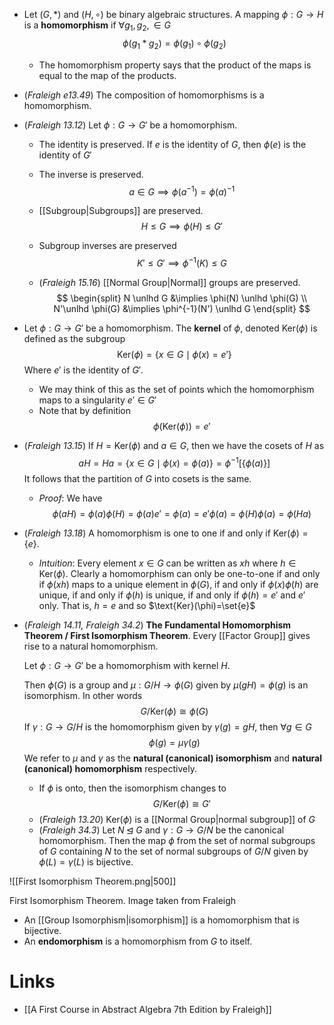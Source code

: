 * Let $(G,\ast)$ and $(H,\circ)$ be binary algebraic structures. A mapping $\phi: G\to H$ is a **homomorphism** if $\forall g_1,g_2,\in G$ 
  $$
  \phi(g_1\ast g_2)=\phi(g_1)\circ \phi(g_2)
  $$
  
	* The homomorphism property says that the product of the maps is equal to the map of the products.

* (*Fraleigh e13.49*) The composition of homomorphisms is a homomorphism.
* (*Fraleigh 13.12*) Let $\phi:G\to G'$ be a homomorphism.
	* The identity is preserved. If $e$ is the identity of $G$, then $\phi(e)$ is the identity of $G'$
	* The inverse is preserved. 
	  $$
	  a\in G\implies \phi(a^{-1})=\phi(a)^{-1}
	  $$
	* [[Subgroup|Subgroups]] are preserved. 
	  $$
	  H\le G\implies \phi(H)\le G'
	  $$
	* Subgroup inverses are preserved 
	  $$
	  K'\le G'\implies \phi^{-1}(K)\le G
	  $$
	  
	* (*Fraleigh 15.16*) [[Normal Group|Normal]] groups are preserved.
	  $$
	  \begin{split}
	  N \unlhd G &\implies \phi(N) \unlhd \phi(G) \\
	  N'\unlhd \phi(G) &\implies \phi^{-1}(N') \unlhd G
	  \end{split}
	  $$

* Let $\phi:G\to G'$ be a homomorphism. The **kernel** of $\phi$, denoted $\text{Ker}(\phi)$  is defined as the subgroup 
  $$
  \text{Ker}(\phi)=\{x\in G\mid \phi(x)=e'\}
  $$
  Where $e'$ is the identity of $G'$.
	* We may think of this as the set of points which the homomorphism maps to a singularity $e'\in G'$
	* Note that by definition 
	  $$
	  \phi(\text{Ker}(\phi)) = e'
	  $$

* (*Fraleigh 13.15*) If $H=\text{Ker}(\phi)$ and $a\in G$, then we have the cosets of $H$ as 
  $$
  aH=Ha= \{x\in G\mid \phi(x)=\phi(a)\} = \phi^{-1}[\{\phi(a)\}]
  $$
  It follows that the partition of $G$ into cosets is the same.
	* *Proof*: We have
	  $$
	  \phi(aH) = \phi(a)\phi(H)=\phi(a)e'=\phi(a) = e'\phi(a) = \phi(H)\phi(a)=\phi(Ha)
	  $$
* (*Fraleigh 13.18*) A homomorphism is one to one if and only if $\text{Ker}(\phi)=\{e\}$. 
	* *Intuition*: Every element $x\in G$ can be written as $xh$ where $h\in\text{Ker}(\phi)$. Clearly a homomorphism can only be one-to-one if and only if $\phi(xh)$ maps to a unique element in $\phi(G)$, if and only if $\phi(x)\phi(h)$ are unique, if and only if $\phi(h)$ is unique, if and only if $\phi(h)=e'$ and $e'$ only. That is, $h=e$ and so $\text{Ker}(\phi)=\set{e}$

* (*Fraleigh 14.11, Fraleigh 34.2*) **The Fundamental Homomorphism Theorem / First Isomorphism Theorem**.  Every [[Factor Group]] gives rise to a natural homomorphism.

  Let $\phi:G\to G'$ be a homomorphism with kernel $H$. 
  
  Then $\phi(G)$ is a group and $\mu:G/H\to \phi(G)$ given by $\mu(gH)=\phi(g)$ is an isomorphism. In other words 
  $$
  G/\text{Ker}(\phi) \cong \phi(G)
  $$
  If $\gamma:G\to G/H$ is the homomorphism given by $\gamma(g)=gH$, then $\forall g\in G$
  $$
  \phi(g)=\mu\gamma(g)
  $$
  We refer to $\mu$ and $\gamma$ as the **natural (canonical) isomorphism** and **natural (canonical) homomorphism** respectively.
	*   If $\phi$ is onto, then  the isomorphism changes to 
	  $$
	  G/\text{Ker}(\phi) \cong G'
	  $$
	* (*Fraleigh 13.20*) $\text{Ker}(\phi)$ is a [[Normal Group|normal subgroup]] of $G$
	* (*Fraleigh 34.3*) Let $N\unlhd G$ and $\gamma : G\to G/N$ be the canonical homomorphism. Then the map $\phi$ from the set of normal subgroups of $G$ containing $N$ to the set of normal subgroups of $G/N$ given by $\phi(L)=\gamma(L)$ is bijective. 

![[First Isomorphism Theorem.png|500]]
<figcaption> First Isomorphism Theorem. Image taken from Fraleigh
</figcaption>

* An [[Group Isomorphism|isomorphism]] is a homomorphism that is bijective.
* An **endomorphism** is a homomorphism from $G$ to itself.
# Links
* [[A First Course in Abstract Algebra 7th Edition by Fraleigh]]